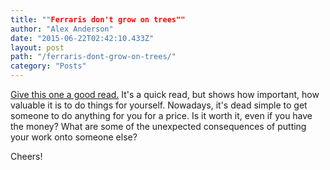 ```yaml
---
title: ""Ferraris don't grow on trees""
author: "Alex Anderson"
date: "2015-06-22T02:42:10.433Z"
layout: post
path: "/ferraris-dont-grow-on-trees/"
category: "Posts"
---
```


[Give this one a good read.](http://bryce.vc/post/122199637090/ferraris-dont-grow-on-trees) It's a quick read, but shows how important, how valuable it is to do things for yourself. Nowadays, it's dead simple to get someone to do anything for you for a price. Is it worth it, even if you have the money? What are some of the unexpected consequences of putting your work onto someone else?

Cheers!